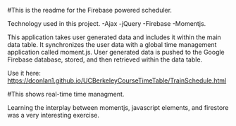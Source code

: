 #This is the readme for the Firebase powered scheduler. 

Technology used in this project. 
-Ajax
-jQuery
-Firebase
-Momentjs. 

This application takes user generated data and includes it within the main data table.
It synchronizes the user data with a global time management application called moment.js. 
User generated data is pushed to the Google Firebase database, stored, and then retrieved
within the data table. 

Use it here: https://dconlan1.github.io/UCBerkeleyCourseTimeTable/TrainSchedule.html

#This shows real-time time managment. 

Learning the interplay between momentjs, javascript elements, and firestore was a very interesting exercise. 
